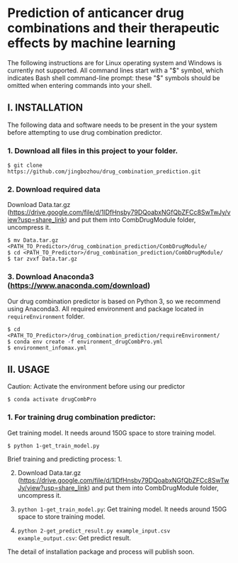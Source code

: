 # Prediction of anticancer drug combinations and their therapeutic effects by machine learning

The following instructions are for Linux operating system and Windows is currently not supported. All command lines start with a "$" symbol, which indicates Bash shell command-line prompt: these "$" symbols should be omitted when entering commands into your shell.

## I. INSTALLATION

The following data and software needs to be present in the your system before attempting to use drug combination predictor.

### 1. Download all files in this project to your folder.
    $ git clone https://github.com/jingbozhou/drug_combination_prediction.git
    
### 2. Download required data
Download Data.tar.gz (https://drive.google.com/file/d/1lDfHnsby79DQoabxNGfQbZFCc8SwTwJy/view?usp=share_link) and put them into CombDrugModule folder, uncompress it.
    
    $ mv Data.tar.gz <PATH_TO_Predictor>/drug_combination_prediction/CombDrugModule/
    $ cd <PATH_TO_Predictor>/drug_combination_prediction/CombDrugModule/
    $ tar zvxf Data.tar.gz


### 3. Download Anaconda3 (https://www.anaconda.com/download)
Our drug combination predictor is based on Python 3, so we recommend using Anaconda3. All required environment and package located in `requireEnvironment` folder.

    $ cd <PATH_TO_Predictor>/drug_combination_prediction/requireEnvironment/
    $ conda env create -f environment_drugCombPro.yml
    $ environment_infomax.yml
    


## II. USAGE
Caution: Activate the environment before using our predictor
    
    $ conda activate drugCombPro

### 1. For training drug combination predictor:
Get training model. It needs around 150G space to store training model.
    
    $ python 1-get_train_model.py



Brief training and predicting process:
1. 

2. Download Data.tar.gz (https://drive.google.com/file/d/1lDfHnsby79DQoabxNGfQbZFCc8SwTwJy/view?usp=share_link) and put them into CombDrugModule folder, uncompress it.

3. `python 1-get_train_model.py`: Get training model. It needs around 150G space to store training model.

4. `python 2-get_predict_result.py example_input.csv example_output.csv`: Get predict result.


The detail of installation package and process will publish soon.
